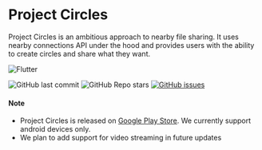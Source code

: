 # Project Circles

Project Circles is an ambitious approach to nearby file sharing. It uses nearby connections API under the hood and provides users with the ability to create circles and share what they want.

![Flutter](https://img.shields.io/badge/Flutter-SDK-02569B?style=for-the-badge&logo=flutter)

![GitHub last commit](https://img.shields.io/github/last-commit/Cheeseball-Developers/project-circles?style=for-the-badge) ![GitHub Repo stars](https://img.shields.io/github/stars/Cheeseball-Developers/project-circles?style=for-the-badge) [![GitHub issues](https://img.shields.io/github/issues/Cheeseball-Developers/project-circles?style=for-the-badge)](https://github.com/Cheeseball-Developers/project-circles/issues)

#### Note

- Project Circles is released on [Google Play Store](https://play.google.com/store/apps/details?id=cheeseball.projectcircles). We currently support android devices only.
- We plan to add support for video streaming in future updates
